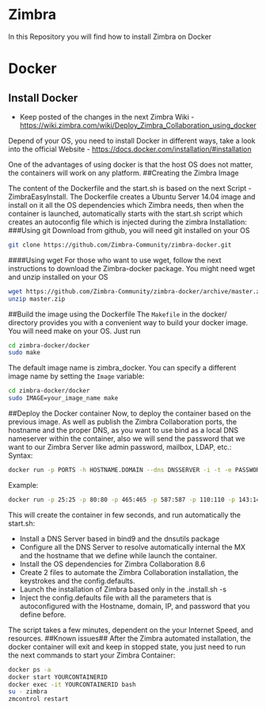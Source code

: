 # Zimbra
In this Repository you will find how to install Zimbra on Docker

# Docker
## Install Docker
* Keep posted of the changes in the next Zimbra Wiki - https://wiki.zimbra.com/wiki/Deploy_Zimbra_Collaboration_using_docker

Depend of your OS, you need to install Docker in different ways, take a look into the official Website - https://docs.docker.com/installation/#installation

One of the advantages of using docker is that the host OS does not matter, the containers will work on any platform.
##Creating the Zimbra Image

The content of the Dockerfile and the start.sh is based on the next Script - ZimbraEasyInstall. The Dockerfile creates a Ubuntu Server 14.04 image and install on it all the OS dependencies which Zimbra needs, then when the container is launched, automatically starts with the start.sh script which creates an autoconfig file which is injected during the zimbra Installation:
###Using git
Download from github, you will need git installed on your OS

```bash
git clone https://github.com/Zimbra-Community/zimbra-docker.git
```
####Using wget
For those who want to use wget, follow the next instructions to download the Zimbra-docker package. You might need wget and unzip installed on your OS
```bash
wget https://github.com/Zimbra-Community/zimbra-docker/archive/master.zip
unzip master.zip
```

##Build the image using the Dockerfile
The `Makefile` in the docker/ directory provides you with a convenient way to build your docker image. You will need make on your OS. Just run

```bash
cd zimbra-docker/docker
sudo make
```

The default image name is zimbra_docker. You can specify a different image name by setting the `Image` variable:

```bash
cd zimbra-docker/docker
sudo IMAGE=your_image_name make
```
##Deploy the Docker container
Now, to deploy the container based on the previous image. As well as publish the Zimbra Collaboration ports, the hostname and the proper DNS, as you want to use bind as a local DNS nameserver within the container, also we will send the password that we want to our Zimbra Server like admin password, mailbox, LDAP, etc.: Syntax:
```bash
docker run -p PORTS -h HOSTNAME.DOMAIN --dns DNSSERVER -i -t -e PASSWORD=YOURPASSWORD NAMEOFDOCKERIMAGE
```
Example:
```bash
docker run -p 25:25 -p 80:80 -p 465:465 -p 587:587 -p 110:110 -p 143:143 -p 993:993 -p 995:995 -p 443:443 -p 8080:8080 -p 8443:8443 -p 7071:7071 -p 9071:9071 -h zimbra86-docker.zimbra.io --dns 127.0.0.1 --dns 8.8.8.8 -i -t -e PASSWORD=Zimbra2015 zimbra_docker
```
This will create the container in few seconds, and run automatically the start.sh:

* Install a DNS Server based in bind9 and the dnsutils package
* Configure all the DNS Server to resolve automatically internal the MX and the hostname that we define while launch the container.
* Install the OS dependencies for Zimbra Collaboration 8.6
* Create 2 files to automate the Zimbra Collaboration installation, the keystrokes and the config.defaults.
* Launch the installation of Zimbra based only in the .install.sh -s
* Inject the config.defaults file with all the parameters that is autoconfigured with the Hostname, domain, IP, and password that you define before.

The script takes a few minutes, dependent on the your Internet Speed, and resources.
##Known issues##
After the Zimbra automated installation, the docker container will exit and keep in stopped state, you just need to run the next commands to start your Zimbra Container:

```bash
docker ps -a 
docker start YOURCONTAINERID
docker exec -it YOURCONTAINERID bash
su - zimbra
zmcontrol restart
```